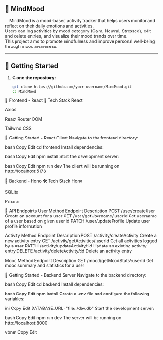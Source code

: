 ## :pushpin: MindMood  
&emsp;MindMood is a mood-based activity tracker that helps users monitor and reflect on their daily emotions and activities.  
Users can log activities by mood category (Calm, Neutral, Stressed), edit and delete entries, and visualize their mood trends over time.  
This project aims to promote mindfulness and improve personal well-being through mood awareness.

---

## :rocket: Getting Started

1. **Clone the repository:**  
   ```bash
   git clone https://github.com/your-username/MindMood.git
   cd MindMood
:hammer: Frontend - React
:wrench: Tech Stack
React

Axios

React Router DOM

Tailwind CSS

:rocket: Getting Started - React Client
Navigate to the frontend directory:

bash
Copy
Edit
cd frontend
Install dependencies:

bash
Copy
Edit
npm install
Start the development server:

bash
Copy
Edit
npm run dev
The client will be running on http://localhost:5173

:wrench: Backend - Hono
:hammer_and_wrench: Tech Stack
Hono

SQLite

Prisma

:electric_plug: API Endpoints
User
Method	Endpoint	Description
POST	/user/createUser	Create an account for a user
GET	/user/getUsername/:userId	Get username of a user based on given user id
PATCH	/user/updateProfile	Update user profile information

Activity
Method	Endpoint	Description
POST	/activity/createActivity	Create a new activity entry
GET	/activity/getActivities/:userId	Get all activities logged by a user
PATCH	/activity/updateActivity/:id	Update an existing activity entry
DELETE	/activity/deleteActivity/:id	Delete an activity entry

Mood
Method	Endpoint	Description
GET	/mood/getMoodStats/:userId	Get mood summary and statistics for a user

:rocket: Getting Started - Backend Server
Navigate to the backend directory:

bash
Copy
Edit
cd backend
Install dependencies:

bash
Copy
Edit
npm install
Create a .env file and configure the following variables:

ini
Copy
Edit
DATABASE_URL="file:./dev.db"
Start the development server:

bash
Copy
Edit
npm run dev
The server will be running on http://localhost:8000

vbnet
Copy
Edit
